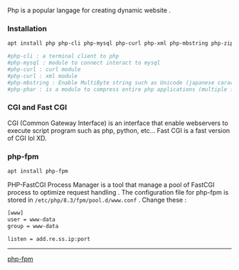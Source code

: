 
Php is a popular langage for creating dynamic website .


### Installation 

```sh
apt install php php-cli php-mysql php-curl php-xml php-mbstring php-zip php-phar

#php-cli : a terminal client to php
#php-mysql : module to connect interact to mysql 
#php-curl : curl module
#php-curl : xml module
#php-mbstring : Enable MultiByte string such as Unicode (japanese caractere)
#php-phar : is a module to compress entire php applications (multiple file) into a single file phar
```
### CGI and Fast CGI

CGI (Common Gateway Interface) is an interface that enable webservers to execute script program such as php, python, etc... Fast CGI is a fast version of CGI lol XD.

### php-fpm

```sh
apt install php-fpm
```

PHP-FastCGI Process Manager is a tool that manage a pool of FastCGI process to optimize request handling . 
The configuration file for php-fpm is stored in `/etc/php/8.3/fpm/pool.d/www.conf` . Change these :

```sh
[www]
user = www-data
group = www-data

listen = add.re.ss.ip:port
```

--------
[php-fpm](https://docs.vultr.com/how-to-install-php-and-php-fpm-on-ubuntu-24-04#install-and-configure-php-fpm)